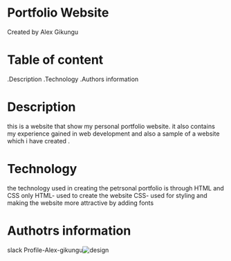 # Portfolio Website
 
 Created by Alex Gikungu 
 # Table of content
 .Description
 .Technology 
 .Authors information
 # Description
 this is a website that show my personal portfolio website.
 it also contains my experience gained in web development and also a sample of a website which i have created .
 # Technology
  the technology used in creating the petrsonal portfolio is through HTML and CSS only 
 HTML- used to create the website 
 CSS- used for styling and making the website more attractive by adding fonts 
 
 # Authotrs information
 slack Profile-Alex-gikungu![design](https://user-images.githubusercontent.com/132661609/236775496-f270aded-af69-43d3-9344-d880c3c2ee72.jpeg)
